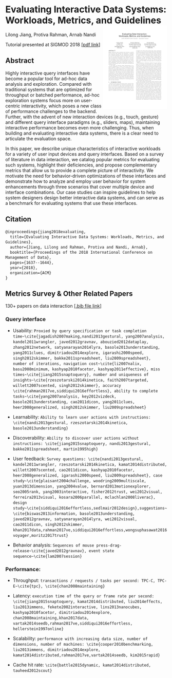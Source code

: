 # Evaluating Interactive Data Systems: Workloads, Metrics, and Guidelines <img align="right" width="200" src="https://github.com/ixlab/eval/raw/master/paper.png">

Lilong Jiang, Protiva Rahman, Arnab Nandi

Tutorial presented at SIGMOD 2018 [[pdf link]](https://github.com/ixlab/eval/blob/master/paper.pdf)


## Abstract
Highly interactive query interfaces have become a popular tool for ad-hoc data analysis and exploration. Compared with traditional systems that are optimized for throughput or batched performance, ad-hoc exploration systems focus more on user-centric interactivity, which poses a new class of performance challenges to the backend. Further, with the advent of new interaction devices (e.g., touch, gesture) and different query interface paradigms (e.g., sliders, maps), maintaining interactive performance becomes even more challenging. Thus, when building and evaluating interactive data systems, there is a clear need to articulate the evaluation space.

In this paper, we describe unique characteristics of interactive workloads for a variety of user input devices and query interfaces. Based on a survey of literature in data interaction, we catalog popular metrics for evaluating such systems, highlight their deficiencies, and propose complementary metrics that allow us to provide a complete picture of interactivity. We motivate the need for behavior-driven optimizations of these interfaces and demonstrate how to analyze and employ user behavior for system enhancements through three scenarios that cover multiple device and interface combinations. Our case studies can inspire guidelines to help system designers design better interactive data systems, and can serve as a benchmark for evaluating systems that use these interfaces.


## Citation
```
@inproceedings{jiang2018evaluating,
  title={Evaluating Interactive Data Systems: Workloads, Metrics, and Guidelines},
  author={Jiang, Lilong and Rahman, Protiva and Nandi, Arnab},
  booktitle={Proceedings of the 2018 International Conference on Management of Data},
  pages={1637--1644},
  year={2018},
  organization={ACM}
}
```

## Metrics Survey & Other Related Papers
130+ papers on data interaction [[.bib file link]](https://github.com/ixlab/eval/blob/master/paper.bib)

### Query interface
  * Usability: 
    ```Proxied by query specification or task completion time~\cite{jagadish2007making,nandi2013gestural, yang2007analysis, kandel2011wrangler, javed2012gravnav, abouzied2012dataplay, zhang2012network, satyanarayan2014lyra, basole2013understanding, yang2011clues, dimitriadou2014explore, igarashi2000speed, singh2012skimmer, bakke2011spreadsheet, liu2009spreadsheet},  number of iterations, navigation cost~\cite{li2007nalix, basu2008minimum, kashyap2010facetor, kashyap2011effective}, miss times~\cite{jiang2015snaptoquery}, number and uniqueness of insights~\cite{rzeszotarski2014kinetica, faith2007targeted, willett2007scented, singh2012skimmer}, accuracy \cite{rahman2017ve,siddiqui2016effortless}, ability to complete tasks~\cite{yang2007analysis, key2012vizdeck, basole2013understanding, cao2011dicon, yang2011clues, heer2008generalized, singh2012skimmer, liu2009spreadsheet}```

  * Learnability: 
    ```Ability to learn user actions with instructions: \cite{nandi2013gestural, rzeszotarski2014kinetica, basole2013understanding}```

  * Discoverability: 
    ```Ability to discover user actions without instructions: \cite{jiang2015snaptoquery, nandi2013gestural, bakke2011spreadsheet, martin1995high}```

  * User feedback:
    ```Survey questions: \cite{nandi2013gestural, kandel2011wrangler, rzeszotarski2014kinetica, kamat2014distributed, willett2007scented, cao2011dicon, kashyap2010facetor, heer2008generalized, igarashi2000speed, liu2009spreadsheet}, case study~\cite{plaisant2004challenge, woodring2009multiscale, yuan2013dimension, yang2004value, bernard2013motionexplorer, seo2005rank, yang2003interactive, fisher2012trust, wei2012visual, ferreira2013visual, kosara2006parallel, mclachlan2008liverac}, design study~\cite{siddiqui2016effortless,sedlmair2012design},suggestions~\cite{biswas2013information, basole2013understanding, javed2012gravnav, satyanarayan2014lyra, wei2012visual, cao2011dicon, singh2012skimmer, khan2017data,rahman2017ve,siddiqui2016effortless,wongsuphasawat2016voyager,moritz2017trust}```

  * Behavior analysis:
    ```Sequences of mouse press-drag-release~\cite{javed2012gravnav}, event state sequence~\cite{lam2007session}```

### Performance:
  * Throughput:
    ```transactions / requests / tasks per second: TPC-C, TPC-E~\cite{tpc}, \cite{chan2008maintaining}```  

  * Latency: 
    ```execution time of the query or frame rate per second: \cite{jiang2015snaptoquery, kamat2014distributed, liu2014effects, liu2013immens, fekete2002interactive, lins2013nanocubes, kashyap2010facetor, dimitriadou2014explore, chan2008maintaining,khan2017data, vartak2014seedb,rahman2017ve,siddiqui2016effortless, hellerstein1997online}```

  * Scalability:
    ```performance with increasing data size, number of dimensions, number of machines: \cite{cooper2010benchmarking, liu2013immens, dimitriadou2014explore, kamat2014distributed,rahman2017ve,vartak2014seedb, kim2015rapid}```

  * Cache hit rate:
    ```\cite{battle2015dynamic, kamat2014distributed, tauheed2012scout}```
